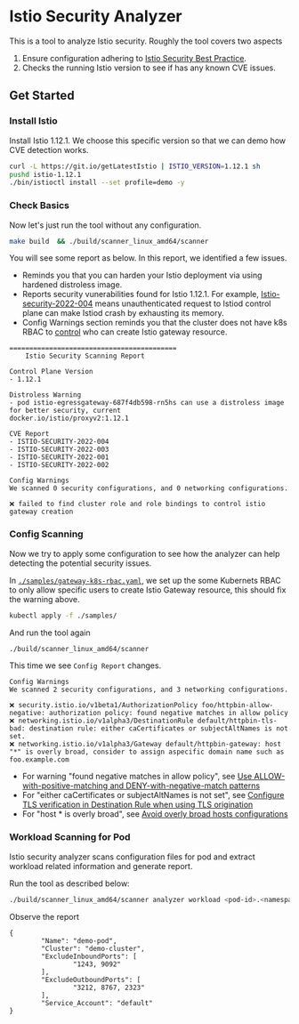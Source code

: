 # Istio Security Analyzer

This is a tool to analyze Istio security. Roughly the tool covers two aspects

1. Ensure configuration adhering to [Istio Security Best Practice](https://istio.io/latest/docs/ops/best-practices/security).
1. Checks the running Istio version to see if has any known CVE issues.

## Get Started

### Install Istio

Install Istio 1.12.1. We choose this specific version so that we can demo how CVE detection works.

```sh
curl -L https://git.io/getLatestIstio | ISTIO_VERSION=1.12.1 sh
pushd istio-1.12.1
./bin/istioctl install --set profile=demo -y
```

### Check Basics

Now let's just run the tool without any configuration.

```sh
make build  && ./build/scanner_linux_amd64/scanner
```

You will see some report as below. In this report, we identified a few issues.

- Reminds you that you can harden your Istio deployment via using hardened distroless image.
- Reports security vunerabilities found for Istio 1.12.1. For example, [Istio-security-2022-004](https://istio.io/latest/news/security/istio-security-2022-004/) means unauthenticated request to Istiod control plane can make
Istiod crash by exhausting its memory.
- Config Warnings section reminds you that the cluster does not have k8s RBAC to
[control](https://istio.io/latest/docs/ops/best-practices/security/#restrict-gateway-creation-privileges)
who can create Istio gateway resource.

```text
==========================================
    Istio Security Scanning Report

Control Plane Version
- 1.12.1

Distroless Warning
- pod istio-egressgateway-687f4db598-rn5hs can use a distroless image for better security, current
docker.io/istio/proxyv2:1.12.1

CVE Report
- ISTIO-SECURITY-2022-004
- ISTIO-SECURITY-2022-003
- ISTIO-SECURITY-2022-001
- ISTIO-SECURITY-2022-002

Config Warnings
We scanned 0 security configurations, and 0 networking configurations.

❌ failed to find cluster role and role bindings to control istio gateway creation
```

### Config Scanning

Now we try to apply some configuration to see how the analyzer can help detecting the potential security issues.

In [`./samples/gateway-k8s-rbac.yaml`](https://github.com/tetratelabs/istio-security-analyzer/blob/main/samples/gateway-k8s-rbac.yaml),
we set up the some Kubernets RBAC to only allow specific users to create Istio Gateway resource,
this should fix the warning above.

```sh
kubectl apply -f ./samples/
```

And run the tool again

```sh
./build/scanner_linux_amd64/scanner
```

This time we see `Config Report` changes.

```
Config Warnings
We scanned 2 security configurations, and 3 networking configurations.

❌ security.istio.io/v1beta1/AuthorizationPolicy foo/httpbin-allow-negative: authorization policy: found negative matches in allow policy
❌ networking.istio.io/v1alpha3/DestinationRule default/httpbin-tls-bad: destination rule: either caCertificates or subjectAltNames is not set.
❌ networking.istio.io/v1alpha3/Gateway default/httpbin-gateway: host "*" is overly broad, consider to assign aspecific domain name such as foo.example.com
```

- For warning "found negative matches in allow policy", see [Use ALLOW-with-positive-matching and DENY-with-negative-match patterns
](https://istio.io/latest/docs/ops/best-practices/security/#use-allow-with-positive-matching-and-deny-with-negative-match-patterns)
- For "either caCertificates or subjectAltNames is not set", see [Configure TLS verification in Destination Rule when using TLS origination](https://istio.io/latest/docs/ops/best-practices/security/#use-allow-with-positive-matching-and-deny-with-negative-match-patterns)
- For "host * is overly broad", see [Avoid overly broad hosts configurations
](https://istio.io/latest/docs/ops/best-practices/security/#avoid-overly-broad-hosts-configurations) 

### Workload Scanning for Pod
Istio security analyzer scans configuration files for pod and extract workload related information and generate report.

Run the tool as described below:
```sh
./build/scanner_linux_amd64/scanner analyzer workload <pod-id>.<namespace>
```

Observe the report
```
{
        "Name": "demo-pod",
        "Cluster": "demo-cluster",
        "ExcludeInboundPorts": [
                "1243, 9092"
        ],
        "ExcludeOutboundPorts": [
                "3212, 8767, 2323"
        ],
        "Service_Account": "default"
}
```
